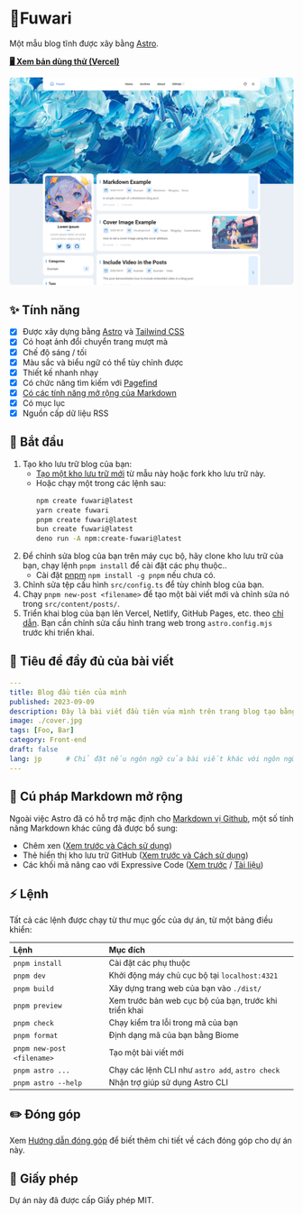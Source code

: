 # 🍥Fuwari  

Một mẫu blog tĩnh được xây bằng [Astro](https://astro.build).

[**🖥️ Xem bản dùng thử (Vercel)**](https://nigmaz.github.io)

![Hình ảnh xem trước](https://raw.githubusercontent.com/saicaca/resource/main/fuwari/home.png)

## ✨ Tính năng

- [x] Được xây dựng bằng [Astro](https://astro.build) và [Tailwind CSS](https://tailwindcss.com)
- [x] Có hoạt ảnh đổi chuyển trang mượt mà
- [x] Chế độ sáng / tối
- [x] Màu sắc và biểu ngữ có thể tùy chỉnh được
- [x] Thiết kế nhanh nhạy
- [x] Có chức năng tìm kiếm với [Pagefind](https://pagefind.app/)
- [x] [Có các tính năng mở rộng của Markdown](https://github.com/saicaca/fuwari?tab=readme-ov-file#-markdown-extended-syntax)
- [x] Có mục lục
- [x] Nguồn cấp dữ liệu RSS

## 🚀 Bắt đầu

1. Tạo kho lưu trữ blog của bạn:
    - [Tạo một kho lưu trữ mới](https://github.com/saicaca/fuwari/generate) từ mẫu này hoặc fork kho lưu trữ này.
    - Hoặc chạy một trong các lệnh sau:
       ```sh
       npm create fuwari@latest
       yarn create fuwari
       pnpm create fuwari@latest
       bun create fuwari@latest
       deno run -A npm:create-fuwari@latest
       ```
2. Để chỉnh sửa blog của bạn trên máy cục bộ, hãy clone kho lưu trữ của bạn, chạy lệnh `pnpm install` để cài đặt các phụ thuộc..
    - Cài đặt [pnpm](https://pnpm.io) `npm install -g pnpm` nếu chưa có.
3. Chỉnh sửa tệp cấu hình `src/config.ts` để tùy chỉnh blog của bạn.
4. Chạy `pnpm new-post <filename>` để tạo một bài viết mới và chỉnh sửa nó trong `src/content/posts/`.
5. Triển khai blog của bạn lên Vercel, Netlify, GitHub Pages, etc. theo [chỉ dẫn](https://docs.astro.build/en/guides/deploy/). Bạn cần chỉnh sửa cấu hình trang web trong `astro.config.mjs` trước khi triển khai.

## 📝 Tiêu đề đầy đủ của bài viết

```yaml
---
title: Blog đầu tiên của mình
published: 2023-09-09
description: Đây là bài viết đầu tiên vủa mình trên trang blog tạo bằng Astro này.
image: ./cover.jpg
tags: [Foo, Bar]
category: Front-end
draft: false
lang: jp      # Chỉ đặt nếu ngôn ngữ của bài viết khác với ngôn ngữ của trang web trong `config.ts`
---
```

## 🧩 Cú pháp Markdown mở rộng

Ngoài việc Astro đã có hỗ trợ mặc định cho [Markdown vị Github](https://github.github.com/gfm/), một số tính năng Markdown khác cũng đã được bổ sung:

- Chêm xen ([Xem trước và Cách sử dụng](https://nigmaz.github.io/posts/markdown-extended/#admonitions))
- Thẻ hiển thị kho lưu trữ GitHub ([Xem trước và Cách sử dụng](https://nigmaz.github.io/posts/markdown-extended/#github-repository-cards))
- Các khối mã nâng cao với Expressive Code ([Xem trước](https://nigmaz.github.io/posts/expressive-code/) / [Tài liệu](https://expressive-code.com/))

## ⚡ Lệnh

Tất cả các lệnh được chạy từ thư mục gốc của dự án, từ một bảng điều khiển:

| Lệnh                    | Mục đích                                              |
|:---------------------------|:----------------------------------------------------|
| `pnpm install`             | Cài đặt các phụ thuộc                               |
| `pnpm dev`                 | Khởi động máy chủ cục bộ tại `localhost:4321`         |
| `pnpm build`               | Xây dựng trang web của bạn vào `./dist/`             |
| `pnpm preview`             | Xem trước bản web cục bộ của bạn, trước khi triển khai        |
| `pnpm check`               | Chạy kiểm tra lỗi trong mã của bạn                 |
| `pnpm format`              | Định dạng mã của bạn bằng Biome                       |
| `pnpm new-post <filename>` | Tạo một bài viết mới                               |
| `pnpm astro ...`           | Chạy các lệnh CLI như `astro add`, `astro check`    |
| `pnpm astro --help`        | Nhận trợ giúp sử dụng Astro CLI                       |

## ✏️ Đóng góp

Xem [Hướng dẫn đóng góp](https://github.com/saicaca/fuwari/blob/main/CONTRIBUTING.md) để biết thêm chi tiết về cách đóng góp cho dự án này.

## 📄 Giấy phép

Dự án này đã được cấp Giấy phép MIT.
